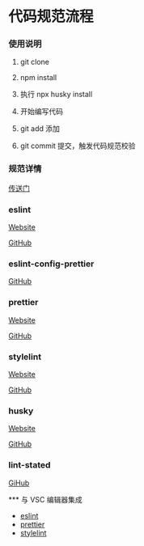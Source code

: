 # 代码规范流程

### 使用说明

1. git clone

2. npm install

3. 执行 npx husky install

4. 开始编写代码

5. git add 添加

6. git commit 提交，触发代码规范校验

### 规范详情
[传送门](https://saiyes.cn/post/2023/03/13/lpp7fh/)

### eslint

[Website](https://eslint.org/docs/latest/)

[GitHub](https://github.com/eslint/eslint)

### eslint-config-prettier

[GitHub](https://github.com/prettier/eslint-config-prettier)

### prettier

[Website](https://prettier.io/docs/en/index.html)

[GitHub](https://github.com/prettier/prettier)

### stylelint

[Website](https://stylelint.io/)

[GitHub](https://github.com/stylelint/stylelint)

### husky

[Website](https://typicode.github.io/husky/#/?id=bypass-hooks)

[GitHub](https://github.com/typicode/husky)


### lint-stated

[GiHub](https://github.com/okonet/lint-staged)


*** 与 VSC 编辑器集成
* [eslint](https://marketplace.visualstudio.com/items?itemName=dbaeumer.vscode-eslint)
* [prettier](https://marketplace.visualstudio.com/items?itemName=esbenp.prettier-vscode)
* [stylelint](https://marketplace.visualstudio.com/items?itemName=stylelint.vscode-stylelint)